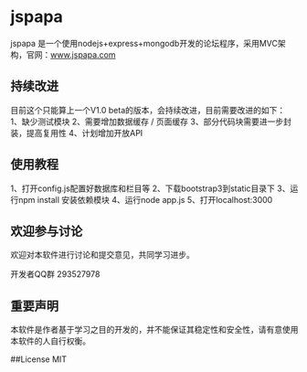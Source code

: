 # jspapa
jspapa 是一个使用nodejs+express+mongodb开发的论坛程序，采用MVC架构，官网：www.jspapa.com

## 持续改进
目前这个只能算上一个V1.0 beta的版本，会持续改进，目前需要改进的如下：
1、缺少测试模块
2、需要增加数据缓存 / 页面缓存
3、部分代码块需要进一步封装，提高复用性
4、计划增加开放API

## 使用教程
>
1、打开config.js配置好数据库和栏目等
2、下载bootstrap3到static目录下
3、运行npm install 安装依赖模块
4、运行node app.js
5、打开localhost:3000


## 欢迎参与讨论
欢迎对本软件进行讨论和提交意见，共同学习进步。

开发者QQ群 293527978

## 重要声明
本软件是作者基于学习之目的开发的，并不能保证其稳定性和安全性，请有意使用本软件的人自行权衡。

##License
MIT
